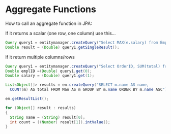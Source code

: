 # Aggregate Functions

How to call an aggregate function in JPA:

If it returns a scalar \(one row, one column\) use this...

```java
Query query1 = entitymanager.createQuery("Select MAX(e.salary) from Employee e"); 
Double result = (Double) query1.getSingleResult();
```

If it return multiple columns/rows

```java
Query query1 = entitymanager.createQuery("Select OrderID, SUM(total) from Cart c");
Double emplID =(Double) query1.get(0);
Double salary = (Double) query1.get(1);

List<Object[]> results = em.createQuery("SELECT m.name AS name, 
  COUNT(m) AS total FROM Man AS m GROUP BY m.name ORDER BY m.name ASC");

em.getResultList();

for (Object[] result : results)
{
  String name = (String) result[0];
  int count = ((Number) result[1]).intValue();
}
```

